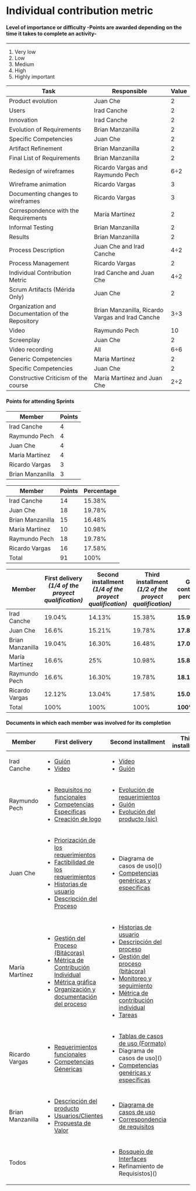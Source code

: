 # Individual contribution metric

#### Level of importance or difficulty -Points are awarded depending on the time it takes to complete an activity-
------
1. Very low
2. Low
3. Medium
4. High
5. Highly important

| Task | Responsible | Value|
| -------- | -------- | -------- |
| Product evolution | Juan Che | 2 |
| Users | Irad Canche | 2 |
| Innovation| Irad Canche | 2|
| Evolution of Requirements | Brian Manzanilla | 2 |
| Specific Competencies | Juan Che | 2 |
| Artifact Refinement | Brian Manzanilla | 2 |
| Final List of Requirements | Brian Manzanilla | 2|
| Redesign of wireframes | Ricardo Vargas and Raymundo Pech | 6÷2 |
| Wireframe animation | Ricardo Vargas| 3|
| Documenting changes to wireframes | Ricardo Vargas| 3|
| Correspondence with the Requirements | María Martínez| 2|
| Informal Testing | Brian Manzanilla | 2 |
| Results | Brian Manzanilla | 2 |
| Process Description | Juan Che and Irad Canche | 4÷2 |
| Process Management | Ricardo Vargas | 2 |
| Individual Contribution Metric | Irad Canche and Juan Che| 4÷2 |
| Scrum Artifacts (Mérida Only) | Juan Che| 2 |
| Organization and Documentation of the Repository | Brian Manzanilla, Ricardo Vargas and Irad Canche | 3÷3 |
| Video | Raymundo Pech | 10 |
| Screenplay | Juan Che | 2 |
| Video recording | All | 6÷6 |
| Generic Competencies| Maria Martinez | 2 |
| Specific Competencies | Juan Che | 2 |
| Constructive Criticism of the course | María Martínez and Juan Che | 2÷2 |

#### Points for attending Sprints

| Member| Points|
| -------- | -------- |
| Irad Canche| 4|
| Raymundo Pech|4|
| Juan Che |4|
| María Martínez|4|
| Ricardo Vargas|3|
| Brian Manzanilla|3|


| Member | Points | Percentage |
| -------- | -------- | -------- |
| Irad Canche | 14 | 15.38% |
| Juan Che| 18 | 19.78% |
| Brian Manzanilla | 15| 16.48% |
| María Martínez | 10 | 10.98% |
| Raymundo Pech | 18 | 19.78% |
| Ricardo Vargas | 16 | 17.58% |
| Total | 91 | 100% |


| Member | First delivery ***(1/4 of the proyect qualification)*** | Second installment ***(1/4 of the proyect qualification)*** | Third installment ***(1/2 of the proyect qualification)*** | Global contribution percentage |
| -------- | -------- | -------- | -------- | -------- |
| Irad Canche | 19.04% | 14.13% |15.38% | **15.99%** |
| Juan Che| 16.6% | 15.21% | 19.78% | **17.84%** |
| Brian Manzanilla | 19.04% | 16.30% | 16.48% | **17.08%**|
| María Martínez | 16.6% | 	25% | 10.98% | **15.89%**|
| Raymundo Pech | 16.6% | 16.30% | 19.78% | **18.12%**|
| Ricardo Vargas | 12.12% |	13.04% | 17.58% | **15.08%**|
| Total | 100% | 100% | 100% | **100%** |


#### Documents in which each member was involved for its completion

| Member| First delivery | Second installment | Third installment |
| -------- | -------- | ---------- | --------- |
| Irad Canche| <ul><li>[Guión](https://github.com/RichVR2321/FIS-PROYECTO-2023/blob/Primera_entrega/Guion.md) </li><li>[Video](https://youtu.be/9BP_V6_Uew0?si=91tgTDAAdJF_H7S9) | <ul><li>[Vídeo](https://drive.google.com/file/d/15Nc5S-BmSDFM_MLWGzM2XRGuGlbPvd4d/view?usp=drivesdk) </li><li>[Guión](https://github.com/RichVR2321/FIS-PROYECTO-2023/blob/Segunda_entrega/Guion.md) |
| Raymundo Pech| <ul><li>[Requisitos no funcionales](https://github.com/RichVR2321/FIS-PROYECTO-2023/blob/Primera_entrega/Requerimientos%20no%20funcionales.md) </li><li>[Competencias Específicas](https://github.com/RichVR2321/FIS-PROYECTO-2023/blob/Primera_entrega/Competencias%20espec%C3%ADficas.md) </li><li>[Creación de logo](https://github.com/RichVR2321/FIS-PROYECTO-2023/blob/Primera_entrega/Logo.md) | <ul><li>[Evolución de requerimientos](https://github.com/RichVR2321/FIS-PROYECTO-2023/blob/Segunda_entrega/Evolucion%20de%20requerimientos.md) </li><li>[Guión](https://github.com/RichVR2321/FIS-PROYECTO-2023/blob/Segunda_entrega/Guion.md) </li><li>[Evolución del producto (sic)](https://github.com/RichVR2321/FIS-PROYECTO-2023/blob/Segunda_entrega/Evoluci%C3%B3n%20de%20proyecto.md) |
| Juan Che | <ul><li>[Priorización de los requerimientos](https://github.com/RichVR2321/FIS-PROYECTO-2023/blob/Primera_entrega/Priorizaci%C3%B3n%20de%20requerimientos.md) </li><li>[Factibilidad de los requerimientos](https://github.com/RichVR2321/FIS-PROYECTO-2023/blob/Primera_entrega/Factibilidad.md) </li><li>[Historias de usuario](https://github.com/RichVR2321/FIS-PROYECTO-2023/blob/Primera_entrega/Historias%20de%20usuario.md) </li><li>[Descripción del Proceso](https://github.com/RichVR2321/FIS-PROYECTO-2023/blob/Primera_entrega/Descripci%C3%B3n%20de%20proceso.md) | <ul><li>Diagrama de casos de uso]() </li><li>[Competencias genéricas y específicas](https://github.com/RichVR2321/FIS-PROYECTO-2023/blob/Segunda_entrega/Competencias%20gen%C3%A9ricas.md) |
| María Martínez| <ul><li>[Gestión del Proceso (Bitácoras)](https://github.com/RichVR2321/FIS-PROYECTO-2023/blob/Primera_entrega/Gesti%C3%B3n%20de%20proceso.md) </li><li>[Métrica de Contribución Individual](https://github.com/RichVR2321/FIS-PROYECTO-2023/blob/Primera_entrega/Metrica%20de%20contribucion.md) </li><li>[Métrica gráfica](https://github.com/RichVR2321/FIS-PROYECTO-2023/blob/Primera_entrega/M%C3%A9trica%20de%20contribuci%C3%B3n.md) </li><li>[Organización y documentación del proceso]() | <ul><li>[Historias de usuario](https://github.com/RichVR2321/FIS-PROYECTO-2023/blob/Segunda_entrega/Historias%20de%20usuario.md) </li><li>[Descripción del proceso](https://github.com/RichVR2321/FIS-PROYECTO-2023/blob/Segunda_entrega/Descripci%C3%B3n%20del%20proceso.md) </li><li>[Gestión del proceso (bitácora)](https://github.com/RichVR2321/FIS-PROYECTO-2023/blob/Segunda_entrega/Gesti%C3%B3n%20de%20proceso.md) </li><li>[Monitoreo y seguimiento](https://github.com/RichVR2321/FIS-PROYECTO-2023/blob/Segunda_entrega/Monitoreo%20y%20seguimiento.md) </li><li>[Métrica de contribución individual](https://github.com/RichVR2321/FIS-PROYECTO-2023/blob/Segunda_entrega/M%C3%A9tirca%20de%20contribuci%C3%B3n.md) </li><li>[Tareas](https://github.com/RichVR2321/FIS-PROYECTO-2023/blob/Segunda_entrega/Tareas.md) |
| Ricardo Vargas | <ul><li>[Requerimientos funcionales](https://github.com/RichVR2321/FIS-PROYECTO-2023/blob/Primera_entrega/Requisitos%20funcionales.md) </li><li>[Competencias Génericas](https://github.com/RichVR2321/FIS-PROYECTO-2023/blob/Primera_entrega/Competencias%20gen%C3%A9ricas.md) | <ul><li>[Tablas de casos de uso (Formato)](https://github.com/RichVR2321/FIS-PROYECTO-2023/blob/Segunda_entrega/Tablas%20de%20casos%20de%20uso.md) </li><li>Diagrama de casos de uso]() </li><li>[Competencias genéricas y específicas](https://github.com/RichVR2321/FIS-PROYECTO-2023/blob/Segunda_entrega/Competencias%20gen%C3%A9ricas.md) |
| Brian Manzanilla| <ul><li>[Descripción del producto](https://github.com/RichVR2321/FIS-PROYECTO-2023/blob/Primera_entrega/Decripci%C3%B3n%20de%20producto.md) </li><li>[Usuarios/Clientes](https://github.com/RichVR2321/FIS-PROYECTO-2023/blob/Primera_entrega/Usuarios.md) </li><li>[Propuesta de Valor](https://github.com/RichVR2321/FIS-PROYECTO-2023/blob/Primera_entrega/Propuesta%20de%20valor.md) | <ul><li>[Diagrama de casos de uso]() </li><li>[Correspondencia de requisitos](https://github.com/RichVR2321/FIS-PROYECTO-2023/blob/Segunda_entrega/Correspondencia%20de%20requisitos.md) |
| Todos | | <ul><li>[Bosquejo de Interfaces](https://github.com/RichVR2321/FIS-PROYECTO-2023/blob/Segunda_entrega/Bosquejo%20de%20interfaces.md) </li><li>Refinamiento de Requisistos]() | 
